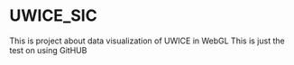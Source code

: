 # UWICE_SIC
This is project about data  visualization of UWICE in WebGL
This is just the test on using GitHUB
